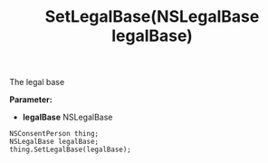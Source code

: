 ﻿---
uid: crmscript_ref_NSConsentPerson_SetLegalBase
title: SetLegalBase(NSLegalBase legalBase)
intellisense: NSConsentPerson.SetLegalBase
keywords: NSConsentPerson, GetLegalBase
so.topic: reference
---

The legal base

**Parameter:** 
 - **legalBase** NSLegalBase

```crmscript
NSConsentPerson thing;
NSLegalBase legalBase;
thing.SetLegalBase(legalBase);
```

